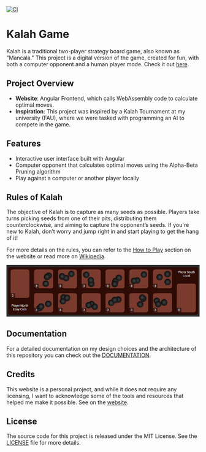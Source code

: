 [![CI](https://github.com/Sungonogi/kalah/actions/workflows/ci.yml/badge.svg)](https://github.com/Sungonogi/kalah/actions/workflows/ci.yml)

# Kalah Game

Kalah is a traditional two-player strategy board game, also known as "Mancala." This project is a digital version of the game, created for fun, with both a computer opponent and a human player mode. Check it out [here](https://sungonogi.github.io/kalah/).

## Project Overview

- **Website**: Angular Frontend, which calls WebAssembly code to calculate optimal moves.
- **Inspiration**: This project was inspired by a Kalah Tournament at my university (FAU), where we were tasked with programming an AI to compete in the game.

## Features

- Interactive user interface built with Angular
- Computer opponent that calculates optimal moves using the Alpha-Beta Pruning algorithm
- Play against a computer or another player locally


## Rules of Kalah

The objective of Kalah is to capture as many seeds as possible. Players take turns picking seeds from one of their pits, distributing them counterclockwise, and aiming to capture the opponent’s seeds. If you're new to Kalah, don’t worry and jump right in and start playing to get the hang of it!

For more details on the rules, you can refer to the [How to Play](https://sungonogi.github.io/kalah/tutorial) section on the website or read more on [Wikipedia](https://en.wikipedia.org/wiki/Kalah).

![alt text](assets/image-1.png)


## Documentation

For a detailed documentation on my design choices and the architecture of this repository you can check out the [DOCUMENTATION](DOCUMENTATION.md).

## Credits

This website is a personal project, and while it does not require any licensing, I want to acknowledge some of the tools and resources that helped me make it possible. See on the [website](https://sungonogi.github.io/kalah/credits).


## License

The source code for this project is released under the MIT License. See the [LICENSE](LICENSE) file for more details.
